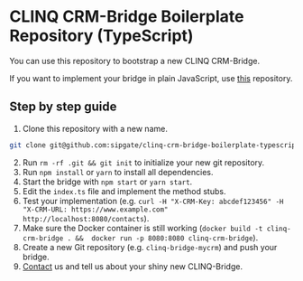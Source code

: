 # CLINQ CRM-Bridge Boilerplate Repository (TypeScript)

You can use this repository to bootstrap a new CLINQ CRM-Bridge.

If you want to implement your bridge in plain JavaScript, use [this](https://github.com/sipgate/clinq-crm-bridge-boilerplate) repository.

## Step by step guide

1. Clone this repository with a new name.
```bash
git clone git@github.com:sipgate/clinq-crm-bridge-boilerplate-typescript.git clinq-bridge-mycrm
```
2. Run `rm -rf .git && git init` to initialize your new git repository.
3. Run `npm install` or `yarn` to install all dependencies.
4. Start the bridge with `npm start` or `yarn start`.
5. Edit the `index.ts` file and implement the method stubs.
6. Test your implementation (e.g. `curl -H "X-CRM-Key: abcdef123456" -H "X-CRM-URL: https://www.example.com" http://localhost:8080/contacts`).
7. Make sure the Docker container is still working (`docker build -t clinq-crm-bridge . &&  docker run -p 8080:8080 clinq-crm-bridge`).
8. Create a new Git repository (e.g. `clinq-bridge-mycrm`) and push your bridge.
9. [Contact](mailto:hello@clinq.com) us and tell us about your shiny new CLINQ-Bridge.
